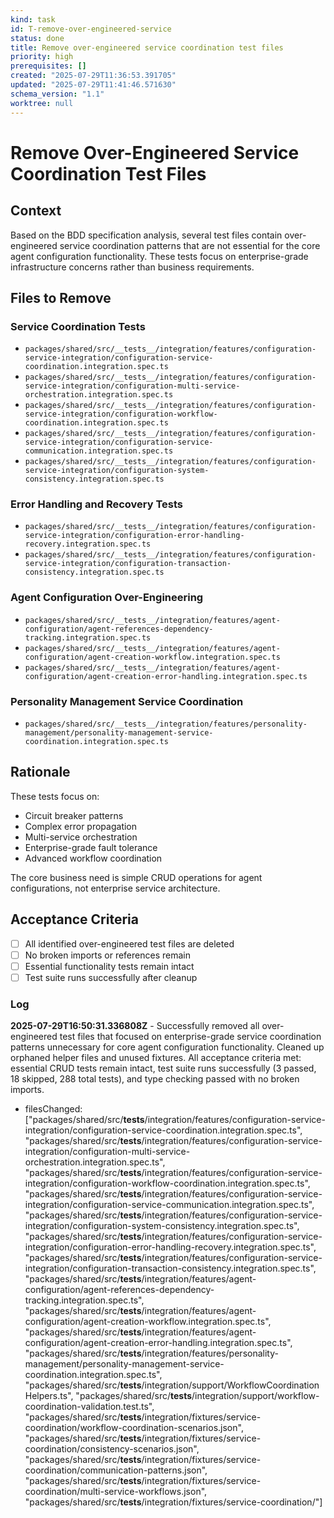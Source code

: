 ```yaml
---
kind: task
id: T-remove-over-engineered-service
status: done
title: Remove over-engineered service coordination test files
priority: high
prerequisites: []
created: "2025-07-29T11:36:53.391705"
updated: "2025-07-29T11:41:46.571630"
schema_version: "1.1"
worktree: null
---
```


# Remove Over-Engineered Service Coordination Test Files

## Context

Based on the BDD specification analysis, several test files contain over-engineered service coordination patterns that are not essential for the core agent configuration functionality. These tests focus on enterprise-grade infrastructure concerns rather than business requirements.

## Files to Remove

### Service Coordination Tests

- `packages/shared/src/__tests__/integration/features/configuration-service-integration/configuration-service-coordination.integration.spec.ts`
- `packages/shared/src/__tests__/integration/features/configuration-service-integration/configuration-multi-service-orchestration.integration.spec.ts`
- `packages/shared/src/__tests__/integration/features/configuration-service-integration/configuration-workflow-coordination.integration.spec.ts`
- `packages/shared/src/__tests__/integration/features/configuration-service-integration/configuration-service-communication.integration.spec.ts`
- `packages/shared/src/__tests__/integration/features/configuration-service-integration/configuration-system-consistency.integration.spec.ts`

### Error Handling and Recovery Tests

- `packages/shared/src/__tests__/integration/features/configuration-service-integration/configuration-error-handling-recovery.integration.spec.ts`
- `packages/shared/src/__tests__/integration/features/configuration-service-integration/configuration-transaction-consistency.integration.spec.ts`

### Agent Configuration Over-Engineering

- `packages/shared/src/__tests__/integration/features/agent-configuration/agent-references-dependency-tracking.integration.spec.ts`
- `packages/shared/src/__tests__/integration/features/agent-configuration/agent-creation-workflow.integration.spec.ts`
- `packages/shared/src/__tests__/integration/features/agent-configuration/agent-creation-error-handling.integration.spec.ts`

### Personality Management Service Coordination

- `packages/shared/src/__tests__/integration/features/personality-management/personality-management-service-coordination.integration.spec.ts`

## Rationale

These tests focus on:

- Circuit breaker patterns
- Complex error propagation
- Multi-service orchestration
- Enterprise-grade fault tolerance
- Advanced workflow coordination

The core business need is simple CRUD operations for agent configurations, not enterprise service architecture.

## Acceptance Criteria

- [ ] All identified over-engineered test files are deleted
- [ ] No broken imports or references remain
- [ ] Essential functionality tests remain intact
- [ ] Test suite runs successfully after cleanup

### Log

**2025-07-29T16:50:31.336808Z** - Successfully removed all over-engineered test files that focused on enterprise-grade service coordination patterns unnecessary for core agent configuration functionality. Cleaned up orphaned helper files and unused fixtures. All acceptance criteria met: essential CRUD tests remain intact, test suite runs successfully (3 passed, 18 skipped, 288 total tests), and type checking passed with no broken imports.

- filesChanged: ["packages/shared/src/__tests__/integration/features/configuration-service-integration/configuration-service-coordination.integration.spec.ts", "packages/shared/src/__tests__/integration/features/configuration-service-integration/configuration-multi-service-orchestration.integration.spec.ts", "packages/shared/src/__tests__/integration/features/configuration-service-integration/configuration-workflow-coordination.integration.spec.ts", "packages/shared/src/__tests__/integration/features/configuration-service-integration/configuration-service-communication.integration.spec.ts", "packages/shared/src/__tests__/integration/features/configuration-service-integration/configuration-system-consistency.integration.spec.ts", "packages/shared/src/__tests__/integration/features/configuration-service-integration/configuration-error-handling-recovery.integration.spec.ts", "packages/shared/src/__tests__/integration/features/configuration-service-integration/configuration-transaction-consistency.integration.spec.ts", "packages/shared/src/__tests__/integration/features/agent-configuration/agent-references-dependency-tracking.integration.spec.ts", "packages/shared/src/__tests__/integration/features/agent-configuration/agent-creation-workflow.integration.spec.ts", "packages/shared/src/__tests__/integration/features/agent-configuration/agent-creation-error-handling.integration.spec.ts", "packages/shared/src/__tests__/integration/features/personality-management/personality-management-service-coordination.integration.spec.ts", "packages/shared/src/__tests__/integration/support/WorkflowCoordinationHelpers.ts", "packages/shared/src/__tests__/integration/support/workflow-coordination-validation.test.ts", "packages/shared/src/__tests__/integration/fixtures/service-coordination/workflow-coordination-scenarios.json", "packages/shared/src/__tests__/integration/fixtures/service-coordination/consistency-scenarios.json", "packages/shared/src/__tests__/integration/fixtures/service-coordination/communication-patterns.json", "packages/shared/src/__tests__/integration/fixtures/service-coordination/multi-service-workflows.json", "packages/shared/src/__tests__/integration/fixtures/service-coordination/"]
